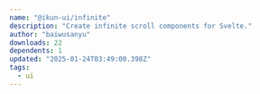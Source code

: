 ```yaml
---
name: "@ikun-ui/infinite"
description: "Create infinite scroll components for Svelte."
author: "baiwusanyu"
downloads: 22
dependents: 1
updated: "2025-01-24T03:49:00.398Z"
tags: 
  - ui
---
```

